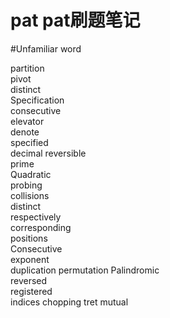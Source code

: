 # pat  pat刷题笔记

#Unfamiliar word

partition  
pivot   
distinct   
Specification  
consecutive  
elevator   
denote  
specified  
decimal 
reversible  
prime  
Quadratic   
probing   
collisions  
distinct   
respectively  
corresponding  
positions   
Consecutive  
exponent   
duplication 
permutation 
Palindromic  
reversed  
registered  
indices 
chopping
tret
mutual 

 

